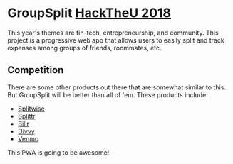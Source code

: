 # GroupSplit [HackTheU 2018](https://hacktheu.com)

This year's themes are fin-tech, entrepreneurship, and community. This project is a progressive web app that allows users to easily split and track expenses among groups of friends, roommates, etc.

## Competition

There are some other products out there that are somewhat similar to this. But GroupSplit will be better than all of 'em.
These products include:

- [Splitwise](https://www.splitwise.com/)
- [Splittr](https://www.splittr.io/)
- [Billr](http://billr.me/)
- [Divvy](https://getdivvy.com/)
- [Venmo](https://venmo.com/)

This PWA is going to be awesome!